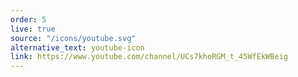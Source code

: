```yaml
---
order: 5
live: true
source: "/icons/youtube.svg"
alternative_text: youtube-icon
link: https://www.youtube.com/channel/UCs7khoRGM_t_45WfEkWBeig
---
```

